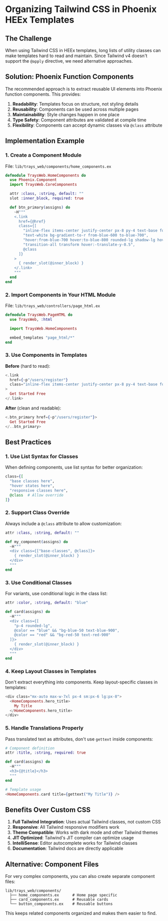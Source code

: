 # Organizing Tailwind CSS in Phoenix HEEx Templates

## The Challenge

When using Tailwind CSS in HEEx templates, long lists of utility classes can make templates hard to read and maintain. Since Tailwind v4 doesn't support the `@apply` directive, we need alternative approaches.

## Solution: Phoenix Function Components

The recommended approach is to extract reusable UI elements into Phoenix function components. This provides:

1. **Readability**: Templates focus on structure, not styling details
2. **Reusability**: Components can be used across multiple pages
3. **Maintainability**: Style changes happen in one place
4. **Type Safety**: Component attributes are validated at compile time
5. **Flexibility**: Components can accept dynamic classes via `@class` attribute

## Implementation Example

### 1. Create a Component Module

File: `lib/trays_web/components/home_components.ex`

```elixir
defmodule TraysWeb.HomeComponents do
  use Phoenix.Component
  import TraysWeb.CoreComponents

  attr :class, :string, default: ""
  slot :inner_block, required: true

  def btn_primary(assigns) do
    ~H"""
    <.link
      href={@href}
      class={[
        "inline-flex items-center justify-center px-8 py-4 text-base font-semibold",
        "text-white bg-gradient-to-r from-blue-600 to-blue-700",
        "hover:from-blue-700 hover:to-blue-800 rounded-lg shadow-lg hover:shadow-xl",
        "transition-all transform hover:-translate-y-0.5",
        @class
      ]}
    >
      { render_slot(@inner_block) }
    </.link>
    """
  end
end
```

### 2. Import Components in Your HTML Module

File: `lib/trays_web/controllers/page_html.ex`

```elixir
defmodule TraysWeb.PageHTML do
  use TraysWeb, :html

  import TraysWeb.HomeComponents

  embed_templates "page_html/*"
end
```

### 3. Use Components in Templates

**Before** (hard to read):

```heex
<.link
  href={~p"/users/register"}
  class="inline-flex items-center justify-center px-8 py-4 text-base font-semibold text-white bg-gradient-to-r from-blue-600 to-blue-700 hover:from-blue-700 hover:to-blue-800 rounded-lg shadow-lg hover:shadow-xl transition-all transform hover:-translate-y-0.5"
>
  Get Started Free
</.link>
```

**After** (clean and readable):

```heex
<.btn_primary href={~p"/users/register"}>
  Get Started Free
</..btn_primary>
```

## Best Practices

### 1. Use List Syntax for Classes

When defining components, use list syntax for better organization:

```elixir
class={[
  "base classes here",
  "hover states here",
  "responsive classes here",
  @class  # Allow override
]}
```

### 2. Support Class Override

Always include a `@class` attribute to allow customization:

```elixir
attr :class, :string, default: ""

def my_component(assigns) do
  ~H"""
  <div class={["base-classes", @class]}>
    { render_slot(@inner_block) }
  </div>
  """
end
```

### 3. Use Conditional Classes

For variants, use conditional logic in the class list:

```elixir
attr :color, :string, default: "blue"

def card(assigns) do
  ~H"""
  <div class={[
    "p-4 rounded-lg",
    @color == "blue" && "bg-blue-50 text-blue-900",
    @color == "red" && "bg-red-50 text-red-900"
  ]}>
    { render_slot(@inner_block) }
  </div>
  """
end
```

### 4. Keep Layout Classes in Templates

Don't extract everything into components. Keep layout-specific classes in templates:

```heex
<div class="mx-auto max-w-7xl px-4 sm:px-6 lg:px-8">
  <HomeComponents.hero_title>
    My Title
  </HomeComponents.hero_title>
</div>
```

### 5. Handle Translations Properly

Pass translated text as attributes, don't use `gettext` inside components:

```elixir
# Component definition
attr :title, :string, required: true

def card(assigns) do
  ~H"""
  <h3>{@title}</h3>
  """
end

# Template usage
<HomeComponents.card title={gettext("My Title")} />
```

## Benefits Over Custom CSS

1. **Full Tailwind Integration**: Uses actual Tailwind classes, not custom CSS
2. **Responsive**: All Tailwind responsive modifiers work
3. **Theme Compatible**: Works with dark mode and other Tailwind themes
4. **JIT Optimized**: Tailwind's JIT compiler can optimize usage
5. **IntelliSense**: Editor autocomplete works for Tailwind classes
6. **Documentation**: Tailwind docs are directly applicable

## Alternative: Component Files

For very complex components, you can also create separate component files:

```
lib/trays_web/components/
  ├── home_components.ex      # Home page specific
  ├── card_components.ex      # Reusable cards
  └── button_components.ex    # Reusable buttons
```

This keeps related components organized and makes them easier to find.
